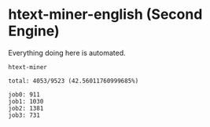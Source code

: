 # htext-miner-english (Second Engine)

Everything doing here is automated.

```
htext-miner

total: 4053/9523 (42.56011760999685%)

job0: 911
job1: 1030
job2: 1381
job3: 731
```